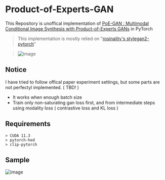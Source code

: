 # Product-of-Experts-GAN

This Repository is unoffical implementation of [PoE-GAN : Multimodal Conditional Image Synthesis with Product-of-Experts GANs](https://arxiv.org/abs/2112.05130) in PyTorch
> This implementation is mostly relied on "[rosinality's stylegan2-pytorch](https://github.com/rosinality/stylegan2-pytorch)"

> ![image](https://user-images.githubusercontent.com/90104418/228483420-9a1a0cbf-f0f4-4ed0-88d3-64ca071f50aa.png)


## Notice
I have tried to follow offical paper experiment settings, but some parts are not perfectyl implemented. ( TBD! )
- It works when enough batch size
- Train only non-saturating gan loss first, and from intermediate steps using modality loss ( contrastive loss and KL loss )

## Requirements
```
> CUDA 11.3
> pytorch-hed
> clip-pytorch
```

## Sample
![image](https://user-images.githubusercontent.com/90104418/228483826-a541dc90-e8ab-4ade-adbd-f1591d072756.png)
